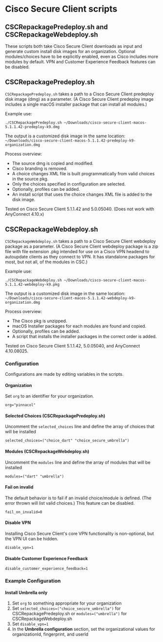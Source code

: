 # Cisco Secure Client scripts

## CSCRepackagePredeploy.sh and CSCRepackageWebdeploy.sh

These scripts both take Cisco Secure Client downloads as input and generate custom install disk images for an organization. Optional modules/choices have to be explicitly enabled, even as Cisco includes more modules by default. VPN and Customer Experience Feedback features can be disabled.

## CSCRepackagePredeploy.sh

`CSCRepackagePredeploy.sh` takes a path to a Cisco Secure Client predeploy disk image (dmg) as a parameter. (A Cisco Secure Client predeploy image includes a single macOS installer package that can install all modules.)

Example use:

```
./CSCRepackagePredeploy.sh ~/Downloads/cisco-secure-client-macos-5.1.1.42-predeploy-k9.dmg
```

The output is a customized disk image in the same location: `~/Downloads/cisco-secure-client-macos-5.1.1.42-predeploy-k9-organization.dmg`

Process overview:
- The source dmg is copied and modified.
- Cisco branding is removed.
- A choice changes XML file is built programmatically from valid choices in the source pkg.
- Only the choices specified in configuration are selected.
- Optionally, profiles can be added.
- An install script that uses the choice changes XML file is added to the disk image.

Tested on Cisco Secure Client 5.1.1.42 and 5.0.05040. (Does not work with AnyConnect 4.10.x)

## CSCRepackageWebdeploy.sh

`CSCRepackageWebdeploy.sh` takes a path to a Cisco Secure Client webdeploy package as a parameter. (A Cisco Secure Client webdeploy package is a zip file with file extension .pkg intended for use on a Cisco VPN headend to autoupdate clients as they connect to VPN. It has standalone packages for most, but not all, of the modules in CSC.)

Example use:

```
./CSCRepackageWebdeploy.sh ~/Downloads/cisco-secure-client-macos-5.1.1.42-webdeploy-k9.pkg
```

The output is a customized disk image in the same location: `~/Downloads/cisco-secure-client-macos-5.1.1.42-webdeploy-k9-organization.dmg`

Process overview:
- The Cisco pkg is unzipped.
- macOS Installer packages for each modules are found and copied.
- Optionally, profiles can be added.
- A script that installs the installer packages in the correct order is added.

Tested on Cisco Secure Client 5.1.1.42, 5.0.05040, and AnyConnect 4.10.08025.

### Configuration

Configurations are made by editing variables in the scripts.

#### Organization

Set `org` to an identifier for your organization.

```
org="pinnacol"
```

#### Selected Choices (CSCRepackagePredeploy.sh)

Uncomment the `selected_choices` line and define the array of choices that will be installed

```
selected_choices=("choice_dart" "choice_secure_umbrella")
```

#### Modules (CSCRepackageWebdeploy.sh)

Uncomment the `modules` line and define the array of modules that will be installed

```
modules=("dart" "umbrella")
```

#### Fail on invalid

The default behavior is to fail if an invalid choice/module is defined. (The error thrown will list valid choices.) This feature can be disabled.

```
fail_on_invalid=0
```

#### Disable VPN

Installing Cisco Secure Client's core VPN functionality is non-optional, but the VPN UI can be hidden.

```
disable_vpn=1
```

#### Disable Customer Experience Feedback

```
disable_customer_experience_feedback=1
```

### Example Configuration

#### Install Umbrella only

1. Set `org` to something appropriate for your organization
1. Set `selected_choices=("choice_secure_umbrella")` for CSCRepackagePredeploy.sh or `modules=("umbrella")` for CSCRepackageWebdeploy.sh
1. Set `disable_vpn=1`
1. In the **Umbrella configuration** section, set the organizational values for organizationId, fingerprint, and userId

